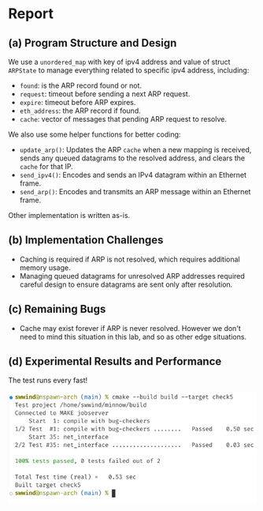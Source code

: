 # Report

## (a) Program Structure and Design

We use a `unordered_map` with key of ipv4 address and value of struct `ARPState` to manage everything related to specific ipv4 address, including:

- `found`: is the ARP record found or not.
- `request`: timeout before sending a next ARP request.
- `expire`: timeout before ARP expires.
- `eth_address`: the ARP record if found.
- `cache`: vector of messages that pending ARP request to resolve.

We also use some helper functions for better coding:

- `update_arp()`: Updates the ARP `cache` when a new mapping is received, sends any queued datagrams to the resolved address, and clears the `cache` for that IP.
- `send_ipv4()`: Encodes and sends an IPv4 datagram within an Ethernet frame.
- `send_arp()`: Encodes and transmits an ARP message within an Ethernet frame.

Other implementation is written as-is.

## (b) Implementation Challenges

- Caching is required if ARP is not resolved, which requires additional memory usage.
- Managing queued datagrams for unresolved ARP addresses required careful design to ensure datagrams are sent only after resolution.

## (c) Remaining Bugs

- Cache may exist forever if ARP is never resolved. However we don't need to mind this situation in this lab, and so as other edge situations.

## (d) Experimental Results and Performance

The test runs every fast!

![Results](./figures/Screenshot_20241205_213742.png)

